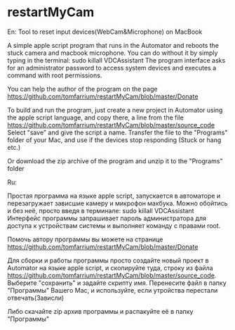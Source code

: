 # restartMyCam
En:
Tool to reset input devices(WebCam&amp;Microphone) on MacBook

A simple apple script program that runs in the Automator and reboots the stuck camera and macbook microphone. You can do without it by simply typing in the terminal: sudo killall VDCAssistant The program interface asks for an administrator password to access system devices and executes a command with root permissions.

You can help the author of the program on the page https://github.com/tomfarrium/restartMyCam/blob/master/Donate

To build and run the program, just create a new project in Automator using the apple script language, and copy there, a line from the file https://github.com/tomfarrium/restartMyCam/blob/master/source_code Select "save" and give the script a name. Transfer the file to the "Programs" folder of your Mac, and use if the devices stop responding (Stuck or hang etc.)

Or download the zip archive of the program and unzip it to the "Programs" folder

Ru:

Простая программа на языке apple script, запускается в автоматоре и перезагружает зависшие камеру и микрофон макбука.
Можно обойтись и без неё, просто введя в терминале: sudo killall VDCAssistant
Интерфейс программы запрашивает пароль администратора для доступа к устройствам системы и выполняет команду с правами root.

Помочь автору программы вы можете на странице https://github.com/tomfarrium/restartMyCam/blob/master/Donate

Для сборки и работы программы просто создайте новый проект в Automator на языке apple script, и скопируйте туда, строку из файла https://github.com/tomfarrium/restartMyCam/blob/master/source_code. Выберите "сохранить" и задайте скрипту имя. Перенесите файл в папку "Программы" Вашего Mac, и используйте, если утройства перестали отвечать(Зависли)

Либо скачайте zip архив программы и распакуйте её в папку "Программы"


